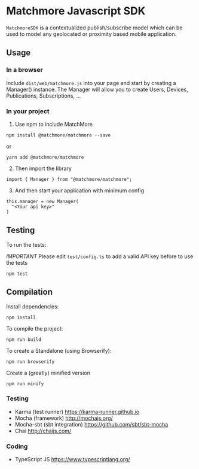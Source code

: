 # Matchmore Javascript SDK

`MatchmoreSDK` is a contextualized publish/subscribe model which can be used to model any geolocated or proximity based mobile application.


## Usage

### In a browser

Include `dist/web/matchmore.js` into your page and start by creating a Manager() instance. The Manager will allow you to create Users, Devices, Publications, Subscriptions, ...

### In your project 

1. Use npm to include MatchMore

```
npm install @matchmore/matchmore --save
```
or
```
yarn add @matchmore/matchmore
```

2. Then import the library

```
import { Manager } from "@matchmore/matchmore";
```

3. And then start your application with minimum config

```
this.manager = new Manager(
  "<Your api key>"
)
```



## Testing

To run the tests:

*IMPORTANT* 
Please edit `test/config.ts` to add a valid API key before to use the tests

``` 
npm test
```


## Compilation

Install dependencies:

```
npm install
```

To compile the project:


```
npm run build
```

To create a Standalone (using Browserify):

```
npm run browserify
```

Create a (greatly) minified version

```
npm run minify
```

### Testing

- Karma (test runner) https://karma-runner.github.io 
- Mocha (framework) http://mochajs.org/
- Mocha-sbt (sbt integration) https://github.com/sbt/sbt-mocha
- Chai http://chaijs.com/

### Coding

- TypeScript JS https://www.typescriptlang.org/
